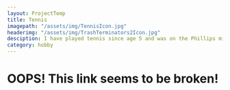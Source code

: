 ```yaml
---
layout: ProjectTemp
title: Tennis
imagepath: "/assets/img/TennisIcon.jpg"
headerimg: "/assets/img/TrashTerminators2Icon.jpg"
desciption: I have played tennis since age 5 and was on the Phillips middle school tennis team. I also learned to play golf in 4th grade. Last year I played on East Chapel Hill High golf team (JV).
category: hobby
---
```

# OOPS! This link seems to be broken!
